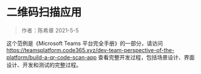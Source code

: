 # 二维码扫描应用

> 作者：陈希章 2021-5-5

这个范例是《Microsoft Teams 平台完全手册》的一部分，请访问 <https://teamsplatform.code365.xyz/dev-team-perspective-of-the-platform/build-a-qr-code-scan-app> 查看完整开发过程，包括场景设计、界面设计、开发和测试的完整过程。
